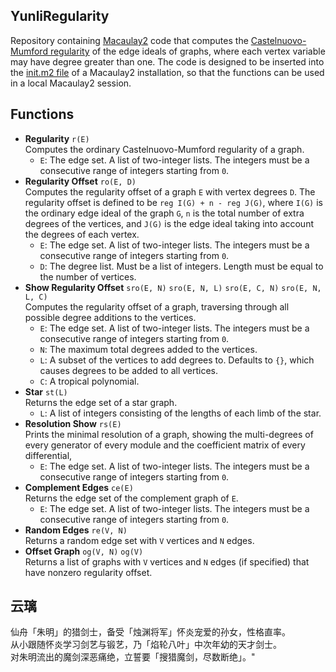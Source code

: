 ## YunliRegularity
Repository containing [Macaulay2](https://macaulay2.com/) code that computes the [Castelnuovo-Mumford regularity](https://en.wikipedia.org/wiki/Castelnuovo%E2%80%93Mumford_regularity) of the edge ideals of graphs, where each vertex variable may have degree greater than one.
The code is designed to be inserted into the [init.m2 file](https://macaulay2.com/doc/Macaulay2/share/doc/Macaulay2/Macaulay2Doc/html/_initialization_spfile.html) of a Macaulay2 installation, so that the functions can be used in a local Macaulay2 session.

## Functions
- **Regularity** `r(E)`\
Computes the ordinary Castelnuovo-Mumford regularity of a graph.
    - `E`: The edge set. A list of two-integer lists. The integers must be a consecutive range of integers starting from `0`. 
- **Regularity Offset** `ro(E, D)`\
 Computes the regularity offset of a graph `E` with vertex degrees `D`. The regularity offset is defined to be `reg I(G) + n - reg J(G)`, where `I(G)` is the ordinary edge ideal of the graph `G`, `n` is the total number of extra degrees of the vertices, and `J(G)` is the edge ideal taking into account the degrees of each vertex.
  - `E`: The edge set. A list of two-integer lists. The integers must be a consecutive range of integers starting from `0`. 
  - `D`: The degree list. Must be a list of integers. Length must be equal to the number of vertices.
- **Show Regularity Offset** `sro(E, N)` `sro(E, N, L)` `sro(E, C, N)` `sro(E, N, L, C)`\
Computes the regularity offset of a graph, traversing through all possible degree additions to the vertices.
  - `E`: The edge set. A list of two-integer lists. The integers must be a consecutive range of integers starting from `0`. 
  - `N`: The maximum total degrees added to the vertices.
  - `L`: A subset of the vertices to add degrees to. Defaults to `{}`, which causes degrees to be added to all vertices.
  - `C`: A tropical polynomial.
- **Star** `st(L)`\
Returns the edge set of a star graph.
  - `L`: A list of integers consisting of the lengths of each limb of the star.
- **Resolution Show** `rs(E)`\
Prints the minimal resolution of a graph, showing the multi-degrees of every generator of every module and the coefficient matrix of every differential,
  - `E`: The edge set. A list of two-integer lists. The integers must be a consecutive range of integers starting from `0`. 
- **Complement Edges** `ce(E)`\
Returns the edge set of the complement graph of `E`.
  - `E`: The edge set. A list of two-integer lists. The integers must be a consecutive range of integers starting from `0`. 
- **Random Edges** `re(V, N)`\
Returns a random edge set with `V` vertices and `N` edges.
- **Offset Graph** `og(V, N)` `og(V)`\
Returns a list of graphs with `V` vertices and `N` edges (if specified) that have nonzero regularity offset.

## 云璃
仙舟「朱明」的猎剑士，备受「烛渊将军」怀炎宠爱的孙女，性格直率。\
从小跟随怀炎学习剑艺与锻艺，乃「焰轮八叶」中次年幼的天才剑士。\
对朱明流出的魔剑深恶痛绝，立誓要「搜猎魔剑，尽数断绝」。"